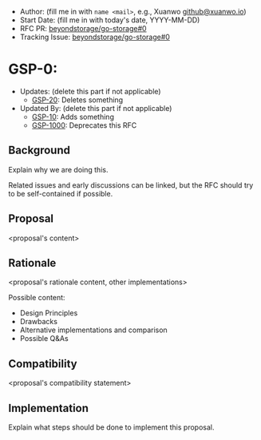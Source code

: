 - Author: (fill me in with `name <mail>`, e.g., Xuanwo <github@xuanwo.io>)
- Start Date: (fill me in with today's date, YYYY-MM-DD)
- RFC PR: [beyondstorage/go-storage#0](https://github.com/rgglez/go-storage/issues/0)
- Tracking Issue: [beyondstorage/go-storage#0](https://github.com/rgglez/go-storage/issues/0)

# GSP-0: <proposal name>

- Updates: (delete this part if not applicable)
  - [GSP-20](./20-abc): Deletes something
- Updated By: (delete this part if not applicable)
  - [GSP-10](./10-do-be-do-be-do): Adds something
  - [GSP-1000](./1000-lalala): Deprecates this RFC

## Background

Explain why we are doing this.

Related issues and early discussions can be linked, but the RFC should try to be self-contained if possible.

## Proposal

<proposal's content>

## Rationale

<proposal's rationale content, other implementations>

Possible content:

- Design Principles
- Drawbacks
- Alternative implementations and comparison
- Possible Q&As

## Compatibility

<proposal's compatibility statement>

## Implementation

Explain what steps should be done to implement this proposal.
